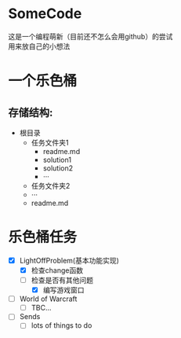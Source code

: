 # SomeCode
  这是一个编程萌新（目前还不怎么会用github）的尝试   
  用来放自己的小想法
# 一个乐色桶
  ## 存储结构:
  - 根目录
    - 任务文件夹1
      - readme.md
      - solution1
      - solution2
      - ···
    - 任务文件夹2
    - ···
    - readme.md
# 乐色桶任务
  - [x] LightOffProblem(基本功能实现)
    - [x] 检查change函数
    - [ ] 检查是否有其他问题
      - [x] 编写游戏窗口
  - [ ] World of Warcraft
    - [ ] TBC...
  - [ ] Sends
    - [ ] lots of things to do
